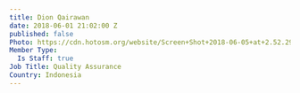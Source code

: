 ```yaml
---
title: Dion Qairawan
date: 2018-06-01 21:02:00 Z
published: false
Photo: https://cdn.hotosm.org/website/Screen+Shot+2018-06-05+at+2.52.29+PM.png
Member Type:
  Is Staff: true
Job Title: Quality Assurance
Country: Indonesia
---
```


